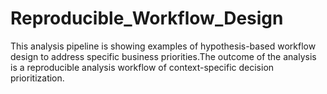 # Reproducible_Workflow_Design
This analysis pipeline is showing examples of hypothesis-based workflow design to address specific business priorities.The outcome of the analysis is a reproducible analysis workflow of context-specific decision prioritization.

